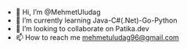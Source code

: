 - 👋 Hi, I’m @MehmetUludag
- 🌱 I’m currently learning Java-C#(.Net)-Go-Python
- 💞️ I’m looking to collaborate on Patika.dev
- 📫 How to reach me mehmetuludag96@gmail.com


<!---
MehmetUludag/MehmetUludag is a ✨ special ✨ repository because its `README.md` (this file) appears on your GitHub profile.
You can click the Preview link to take a look at your changes.
--->
